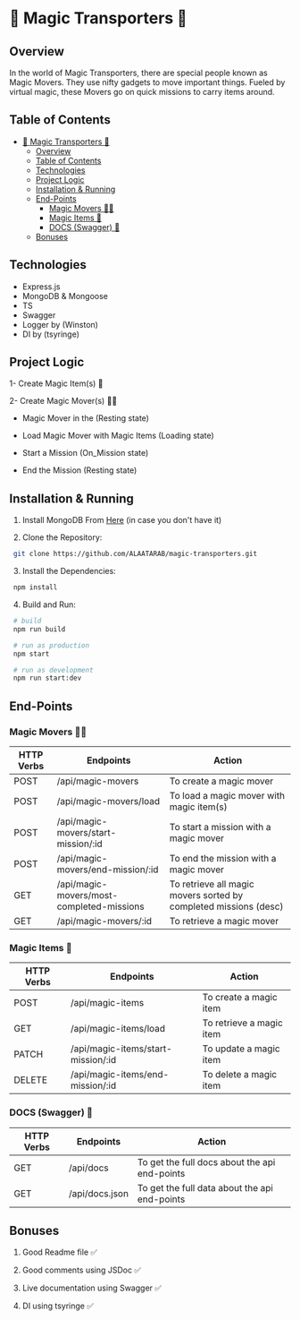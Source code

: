 # 🚀 Magic Transporters 🚀

## Overview

In the world of Magic Transporters, there are special people known as Magic
Movers. They use nifty gadgets to move important things. Fueled by virtual magic, these
Movers go on quick missions to carry items around.

## Table of Contents

- [🚀 Magic Transporters 🚀](#-magic-transporters-)
  - [Overview](#overview)
  - [Table of Contents](#table-of-contents)
  - [Technologies](#technologies)
  - [Project Logic](#project-logic)
  - [Installation \& Running](#installation--running)
  - [End-Points](#end-points)
    - [Magic Movers 🦸‍♂️](#magic-movers-️)
    - [Magic Items 🎁](#magic-items-)
    - [DOCS (Swagger) 📰](#docs-swagger-)
  - [Bonuses](#bonuses)

## Technologies

- Express.js
- MongoDB & Mongoose
- TS
- Swagger
- Logger by (Winston)
- DI by (tsyringe)

## Project Logic

1- Create Magic Item(s) 🎁

2- Create Magic Mover(s) 🦸‍♂️

- Magic Mover in the (Resting state)

- Load Magic Mover with Magic Items (Loading state)

- Start a Mission (On_Mission state)

- End the Mission (Resting state)

## Installation & Running

1. Install MongoDB From [Here](https://www.mongodb.com/try/download/community) (in case you don't have it)

2. Clone the Repository:

```bash
 git clone https://github.com/ALAATARAB/magic-transporters.git
```

3. Install the Dependencies:

```bash
 npm install
```

4. Build and Run:

```bash
 # build
 npm run build

 # run as production
 npm start

 # run as development
 npm run start:dev
```

## End-Points

### Magic Movers 🦸‍♂️

| HTTP Verbs | Endpoints | Action |
| ---------- | --------- | ------ |
| POST | /api/magic-movers | To create a magic mover |
| POST | /api/magic-movers/load | To load a magic mover with magic item(s) |
| POST | /api/magic-movers/start-mission/:id | To start a mission with a magic mover |
| POST | /api/magic-movers/end-mission/:id | To end the mission with a magic mover |
| GET | /api/magic-movers/most-completed-missions | To retrieve all magic movers sorted by completed missions (desc) |
| GET | /api/magic-movers/:id | To retrieve a magic mover |

### Magic Items 🎁

| HTTP Verbs | Endpoints | Action |
| ---------- | --------- | ------ |
| POST | /api/magic-items | To create a magic item |
| GET | /api/magic-items/load | To retrieve a magic item |
| PATCH | /api/magic-items/start-mission/:id | To update a magic item |
| DELETE | /api/magic-items/end-mission/:id | To delete a magic item |

### DOCS (Swagger) 📰

| HTTP Verbs | Endpoints | Action |
| ---------- | --------- | ------ |
| GET | /api/docs | To get the full docs about the api end-points |
| GET | /api/docs.json | To get the full data about the api end-points |

## Bonuses

1. Good Readme file ✅

2. Good comments using JSDoc ✅

3. Live documentation using Swagger ✅

4. DI using tsyringe ✅
